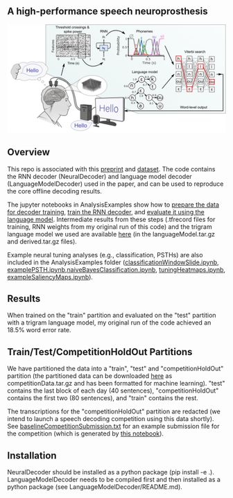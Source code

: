 ## A high-performance speech neuroprosthesis
[![System diagram](SystemDiagram.png)](https://www.biorxiv.org/content/10.1101/2023.01.21.524489v2.abstract)

## Overview

This repo is associated with this [preprint](https://www.biorxiv.org/content/10.1101/2023.01.21.524489v2.abstract) and [dataset](https://doi.org/10.5061/dryad.x69p8czpq). The code contains the RNN decoder (NeuralDecoder) and language model decoder (LanguageModelDecoder) used in the paper, and can be used to reproduce the core offline decoding results. 

The jupyter notebooks in AnalysisExamples show how to [prepare the data for decoder training](AnalysisExamples/rnn_step1_makeTFRecords.ipynb), [train the RNN decoder](AnalysisExamples/rnn_step2_trainBaselineRNN.ipynb), and [evaluate it using the language model](AnalysisExamples/rnn_step3_baselineRNNInference.ipynb). Intermediate results from these steps (.tfrecord files for training, RNN weights from my original run of this code) and the trigram language model we used are available [here](https://doi.org/10.5061/dryad.x69p8czpq) (in the languageModel.tar.gz and derived.tar.gz files). 

Example neural tuning analyses (e.g., classification, PSTHs) are also included in the AnalysisExamples folder ([classificationWindowSlide.ipynb](AnalysisExamples/classificationWindowSlide.ipynb), [examplePSTH.ipynb](AnalysisExamples/examplePSTH.ipynb),[naiveBayesClassification.ipynb](AnalysisExamples/naiveBayesClassification.ipynb), [tuningHeatmaps.ipynb](AnalysisExamples/tuningHeatmaps.ipynb), [exampleSaliencyMaps.ipynb](AnalysisExamples/exampleSaliencyMaps.ipynb)).

## Results

When trained on the "train" partition and evaluated on the "test" partition with a trigram language model, my original run of the code achieved an 18.5% word error rate. 

## Train/Test/CompetitionHoldOut Partitions

We have partitioned the data into a "train", "test" and "competitionHoldOut" partition (the partitioned data can be downloaded [here](https://doi.org/10.5061/dryad.x69p8czpq) as competitionData.tar.gz and has been formatted for machine learning). "test" contains the last block of each day (40 sentences), "competitionHoldOut" contains the first two (80 sentences), and "train" contains the rest. 

The transcriptions for the "competitionHoldOut" partition are redacted (we intend to launch a speech decoding competition using this data shortly). See [baselineCompetitionSubmission.txt](AnalysisExamples/baselineCompetitionSubmission.txt) for an example submission file for the competition (which is generated by [this notebook](AnalysisExamples/rnn_step3_baselineRNNInference.ipynb)).

## Installation

NeuralDecoder should be installed as a python package (pip install -e .). LanguageModelDecoder needs to be compiled first and then installed as a python package (see LanguageModelDecoder/README.md). 




